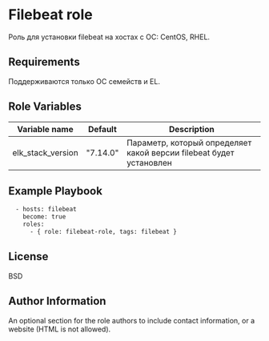 Filebeat role
=========

Роль для установки filebeat на хостах с ОС: CentOS, RHEL.

Requirements
------------

Поддерживаются только ОС семейств и EL.

Role Variables
--------------

| Variable name | Default | Description |
|-----------------------|----------|-------------------------|
| elk_stack_version | "7.14.0" | Параметр, который определяет какой версии filebeat будет установлен |


Example Playbook
----------------

```bash
  - hosts: filebeat
    become: true
    roles:
      - { role: filebeat-role, tags: filebeat }
```
License
-------

BSD

Author Information
------------------

An optional section for the role authors to include contact information, or a website (HTML is not allowed).
